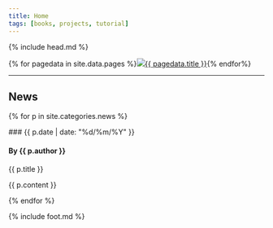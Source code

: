 ```yaml
---
title: Home
tags: [books, projects, tutorial]
---
```

{% include head.md %}

{% for pagedata in site.data.pages %}<a href="{{ pagedata.url }}"><img src="img/{{ pagedata.img }}"/>{{ pagedata.title }}</a>{% endfor%}

___

## News

{% for p in site.categories.news %}
<div class="news">
### {{ p.date | date: "%d/%m/%Y" }}

#### By {{ p.author }}

{{ p.title }}

{{ p.content }}
</div>
{% endfor %}

{% include foot.md %}